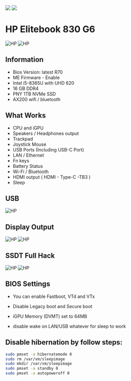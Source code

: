 [![](https://img.shields.io/badge/Reposity-Baio77-informational?style=flat&logo=apple&logoColor=white&color=9debeb)](https://github.com/Baio1977?tab=repositories)
[![](https://img.shields.io/badge/Telegram-HackintoshLifeIT-informational?style=flat&logo=telegram&logoColor=white&color=5fb659)](https://t.me/HackintoshLife_it)

# HP Elitebook 830 G6

![HP](./Screenshot/1.jpg)
![HP](./Screenshot/2.jpg)

## Information

- Bios Version: latest R70
- ME Firmware - Enable
- Intel i5-8365U with UHD 620
- 16 GB DDR4
- PNY 1TB NVMe SSD
- AX200 wifi / bluetooth

## What Works

- CPU and iGPU
- Speakers /  Headphones output
- Trackpad
- Joystick Mouse
- USB Ports (Including USB-C Port)
- LAN / Ethernet
- Fn keys
- Battery Status
- Wi-Fi / Bluetooth
- HDMI output ( HDMI - Type-C -TB3 )
- Sleep

## USB

![HP](./Screenshot/3.png)

## Display Output

![HP](./Screenshot/4.png)
![HP](./Screenshot/5.png)

## SSDT Full Hack

![HP](./Screenshot/6.png)
![HP](./Screenshot/7.png)

## BIOS Settings

- You can enable Fastboot, VTd and VTx

- Disable Legacy boot and Secure boot

- iGPU Memory (DVMT) set to 64MB

- disable wake on LAN/USB whatever for sleep to work

## Disable hibernation by follow steps:

```bash
sudo pmset -a hibernatemode 0
sudo rm /var/vm/sleepimage
sudo mkdir /var/vm/sleepimage
sudo pmset -a standby 0
sudo pmset -a autopoweroff 0
```
